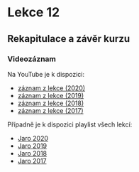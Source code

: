 Lekce 12
========

Rekapitulace a závěr kurzu
--------------------------

### Videozáznam

Na YouTube je k dispozici:
* [záznam z lekce (2020)](https://www.youtube.com/watch?v=KIsaYa1AQDY)
* [záznam z lekce (2019)](https://www.youtube.com/watch?v=br9yW02DiXU)
* [záznam z lekce (2018)](https://www.youtube.com/watch?v=W_tGLA-BLfA)
* [záznam z lekce (2017)](https://www.youtube.com/watch?v=Mmky1FApNm0)

Případně je k dispozici playlist všech lekcí:
* [Jaro 2020](https://www.youtube.com/playlist?list=PLTCx5oiCrIJ5H1uPvwQYUkhQuznifLe-L)
* [Jaro 2019](https://www.youtube.com/playlist?list=PLTCx5oiCrIJ7I5m_zJtjZoLS-pxSi859Z)
* [Jaro 2018](https://www.youtube.com/playlist?list=PLTCx5oiCrIJ6mcuJ1VaY8s0mzFsaMUzp-)
* [Jaro 2017](https://www.youtube.com/playlist?list=PLUVJxzuCt9ATwP3dFn5xCHvObtu2EveNZ)
